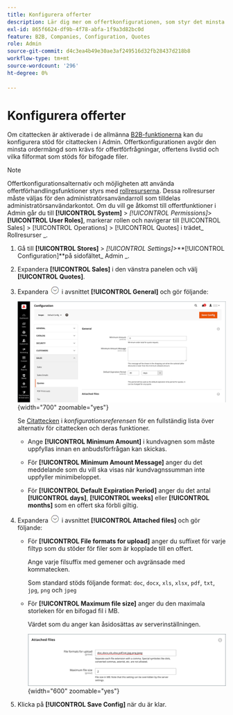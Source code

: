 ```yaml
---
title: Konfigurera offerter
description: Lär dig mer om offertkonfigurationen, som styr det minsta orderbelopp som krävs för offertförfrågningar, offertens livstid och bifogade filer.
exl-id: 865f6624-df9b-4f78-abfa-1f9a3d82bc0d
feature: B2B, Companies, Configuration, Quotes
role: Admin
source-git-commit: d4c3ea4b49e30ae3af249516d32fb28437d218b8
workflow-type: tm+mt
source-wordcount: '296'
ht-degree: 0%

---
```


# Konfigurera offerter

Om citattecken är aktiverade i de allmänna [B2B-funktionerna](enable-basic-features.md) kan du konfigurera stöd för citattecken i Admin. Offertkonfigurationen avgör den minsta ordermängd som krävs för offertförfrågningar, offertens livstid och vilka filformat som stöds för bifogade filer.

>[!NOTE]
>
>Offertkonfigurationsalternativ och möjligheten att använda offertförhandlingsfunktioner styrs med [rollresurserna](../systems/permissions-user-roles.md#role-resources). Dessa rollresurser måste väljas för den administratörsanvändarroll som tilldelas administratörsanvändarkontot. Om du vill ge åtkomst till offertfunktioner i Admin går du till **[!UICONTROL System]** > _[!UICONTROL Permissions]_>**[!UICONTROL User Roles]**, markerar rollen och navigerar till [!UICONTROL Sales] > [!UICONTROL Operations] > [!UICONTROL Quotes] i trädet_ Rollresurser _.

1. Gå till **[!UICONTROL Stores]** > _[!UICONTROL Settings]_>**[!UICONTROL Configuration]**på sidofältet_ Admin _.

1. Expandera **[!UICONTROL Sales]** i den vänstra panelen och välj **[!UICONTROL Quotes]**.

1. Expandera ![Expansionsväljaren](../assets/icon-display-expand.png) i avsnittet **[!UICONTROL General]** och gör följande:

   ![Konfiguration av försäljningsofferter - allmän](./assets/quotes-general.png){width="700" zoomable="yes"}

   Se [Citattecken](../configuration-reference/sales/quotes.md) i _konfigurationsreferensen_ för en fullständig lista över alternativ för citattecken och deras funktioner.

   - Ange **[!UICONTROL Minimum Amount]** i kundvagnen som måste uppfyllas innan en anbudsförfrågan kan skickas.

   - För **[!UICONTROL Minimum Amount Message]** anger du det meddelande som du vill ska visas när kundvagnssumman inte uppfyller minimibeloppet.

   - För **[!UICONTROL Default Expiration Period]** anger du det antal **[!UICONTROL days]**, **[!UICONTROL weeks]** eller **[!UICONTROL months]** som en offert ska förbli giltig.

1. Expandera ![Expansionsväljaren](../assets/icon-display-expand.png) i avsnittet **[!UICONTROL Attached files]** och gör följande:

   - För **[!UICONTROL File formats for upload]** anger du suffixet för varje filtyp som du stöder för filer som är kopplade till en offert.

     Ange varje filsuffix med gemener och avgränsade med kommatecken.

     Som standard stöds följande format: `doc`, `docx`, `xls`, `xlsx`, `pdf`, `txt`, `jpg`, `png` och `jpeg`

   - För **[!UICONTROL Maximum file size]** anger du den maximala storleken för en bifogad fil i MB.

     Värdet som du anger kan åsidosättas av serverinställningen.

     ![Konfiguration av försäljningsofferter - bifogade filer](./assets/quotes-attached-files.png){width="600" zoomable="yes"}

1. Klicka på **[!UICONTROL Save Config]** när du är klar.
